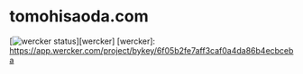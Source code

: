 tomohisaoda.com
===============

[![wercker status](https://img.shields.io/wercker/ci/566d0b33014e360547016c7e.svg?style=flat-square)][wercker]
[wercker]: https://app.wercker.com/project/bykey/6f05b2fe7aff3caf0a4da86b4ecbceba
